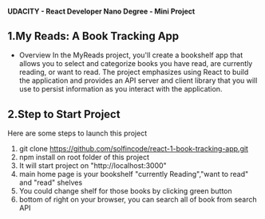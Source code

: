 #### UDACITY - React Developer Nano Degree - Mini Project

## 1.My Reads: A Book Tracking App

- Overview
  In the MyReads project, you'll create a bookshelf app that allows you to select and categorize books you have read, are currently reading, or want to read. The project emphasizes using React to build the application and provides an API server and client library that you will use to persist information as you interact with the application.

## 2.Step to Start Project

Here are some steps to launch this project

1. git clone https://github.com/solfincode/react-1-book-tracking-app.git
2. npm install on root folder of this project
3. It will start project on "http://localhost:3000"
4. main home page is your bookshelf "currently Reading","want to read" and "read" shelves
5. You could change shelf for those books by clicking green button
6. bottom of right on your browser, you can search all of book from search API
